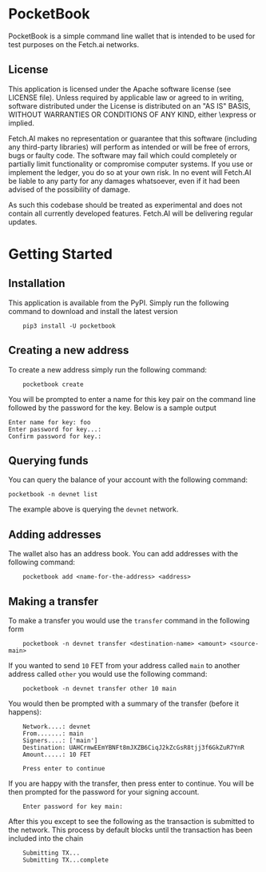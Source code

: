 # PocketBook

PocketBook is a simple command line wallet that is intended to be used for test purposes on the Fetch.ai networks.

## License

This application is licensed under the Apache software license (see LICENSE file). Unless required by
applicable law or agreed to in writing, software distributed under the License is distributed on an
"AS IS" BASIS, WITHOUT WARRANTIES OR CONDITIONS OF ANY KIND, either \express or implied.

Fetch.AI makes no representation or guarantee that this software (including any third-party libraries)
will perform as intended or will be free of errors, bugs or faulty code. The software may fail which
could completely or partially limit functionality or compromise computer systems. If you use or
implement the ledger, you do so at your own risk. In no event will Fetch.AI be liable to any party
for any damages whatsoever, even if it had been advised of the possibility of damage.

As such this codebase should be treated as experimental and does not contain all currently developed
features. Fetch.AI will be delivering regular updates.

# Getting Started

## Installation

This application is available from the PyPI. Simply run the following command to download and install the latest version

```
    pip3 install -U pocketbook
```

## Creating a new address

To create a new address simply run the following command:

```
    pocketbook create
```

You will be prompted to enter a name for this key pair on the command line followed by the password for the key. Below 
is a sample output

```
Enter name for key: foo
Enter password for key...:
Confirm password for key.:
```

## Querying funds

You can query the balance of your account with the following command:

```
pocketbook -n devnet list
```

The example above is querying the `devnet` network. 


## Adding addresses

The wallet also has an address book. You can add addresses with the following command:

```
    pocketbook add <name-for-the-address> <address>
```

## Making a transfer

To make a transfer you would use the `transfer` command in the following form

```
    pocketbook -n devnet transfer <destination-name> <amount> <source-main>
```

If you wanted to send `10` FET from your address called `main` to another address called `other` you would use the
following command:

```
    pocketbook -n devnet transfer other 10 main
```

You would then be prompted with a summary of the transfer (before it happens):

```
    Network....: devnet
    From.......: main
    Signers....: ['main']
    Destination: UAHCrmwEEmYBNFt8mJXZB6CiqJ2kZcGsR8tjj3f6GkZuR7YnR
    Amount.....: 10 FET
    
    Press enter to continue
```

If you are happy with the transfer, then press enter to continue. You will be then prompted for the password for your
signing account.

```
    Enter password for key main:
```

After this you except to see the following as the transaction is submitted to the network. This process by default 
blocks until the transaction has been included into the chain

```
    Submitting TX...
    Submitting TX...complete
```
